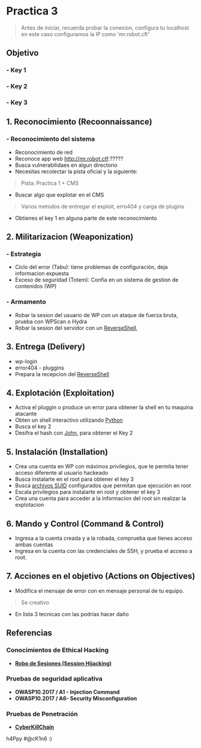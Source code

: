 # Practica 3 

> Antes de iniciar, recuerda probar la conexion, configura tu localhost en este caso configuramos la IP como 'mr.robot.cft'

## Objetivo
### - Key 1
### - Key 2
### - Key 3

## 1. Reconocimiento (Recoonnaissance)
### - Reconocimiento del sistema
- Reconocimiento de red
- Reconoce app web http://mr.robot.ctf:?????
- Busca vulnerabilidaes en algun directorio
- Necesitas recolectar la pista oficial y la siguiente:
> Pista: Practica 1 + CMS
- Buscar algo que explotar en el CMS
> Varios metodos de entregar el exploit, erro404 y carga de plugins
- Obtienes el key 1 en alguna parte de este reconocimiento

## 2. Militarizacion (Weaponization)
### - Estrategia
- Ciclo del error (Tabu): tiene problemas de configuración, deja informacion expuesta
- Exceso de seguridad (Totem):  Confia en un sistema de gestion de contenidos (WP)
	
### - Armamento 
- Robar la sesion del usuario de WP con un ataque de fuerza bruta, prueba con WPScan o Hydra
- Robar la sesion del servidor con un [ReverseShell](https://github.com/heanczko311299/githack/blob/main/Trucos/ReverseShell.md), 

## 3. Entrega (Delivery)
- wp-login
- error404 - pluggins
- Prepara la recepcion del [ReverseShell](https://github.com/heanczko311299/githack/blob/main/Trucos/ReverseShell.md)
		
## 4. Explotación (Exploitation)
- Activa el pluggin o produce un error para obtener la shell en tu maquina atacante
- Obten un shell interactivo utilizando [Python](https://github.com/heanczko311299/githack/blob/main/Trucos/Pentest.md)
- Busca el key 2
- Desifra el hash con [John](https://github.com/openwall/john), para obtener el Key 2
	
## 5. Instalación (Installation)
- Crea una cuenta en WP con máximos privilegios, que te permita tener acceso diferente al usuario hackeado
- Busca instalarte en el root para obtener el key 3
- Busca [archivos SUID](https://github.com/heanczko311299/githack/blob/main/Trucos/Pentest.md) configurados que permitan que ejecución en root
- Escala privilegios para instalarte en root y obtener el key 3
- Crea una cuenta para acceder a la informacion del root sin realizar la explotacion
	
## 6. Mando y Control (Command & Control)
- Ingresa a la cuenta creada y a la robada, comprueba que tienes acceso ambas cuentas
- Ingresa en la cuenta con las credenciales de SSH, y prueba el acceso a root.
		
## 7. Acciones en el objetivo (Actions on Objectives)
- Modifica el mensaje de error con en mensaje personal de tu equipo.
> Se creativo
- En lista 3 tecnicas con las podrias hacer daño

## Referencias

### Conocimientos de Ethical Hacking
* **[Robo de Sesiones (Session Hijacking)](https://github.com/heanczko311299/CEH/blob/main/11/README.md)**

### Pruebas de seguridad aplicativa 
* **OWASP10.2017 / A1 - Injection Command** 
* **OWASP10.2017 / A6- Security Misconfiguration**

### Pruebas de Penetración
* **[CyberKillChain](https://github.com/heanczko311299/githack/tree/main/Metodologias/CyberKillChain/README.md)**

h4Ppy #@cK1n6 :)
